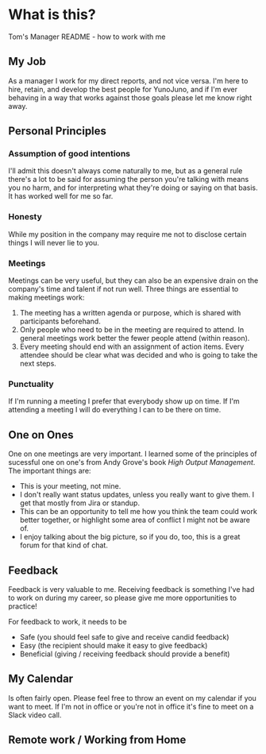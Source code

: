 # What is this?

Tom's Manager README - how to work with me


## My Job

As a manager I work for my direct reports, and not vice versa. I'm here to hire, retain, and develop the best people for YunoJuno, and if I'm ever behaving in a way that works against those goals please let me know right away.

## Personal Principles

### Assumption of good intentions

I'll admit this doesn't always come naturally to me, but as a general rule there's a lot to be said for assuming the person you're talking with means you no harm, and for interpreting what they're doing or saying on that basis. It has worked well for me so far.

### Honesty

While my position in the company may require me not to disclose certain things I will never lie to you.

### Meetings

Meetings can be very useful, but they can also be an expensive drain on the company's time and talent if not run well. Three things are essential to making meetings work:

1. The meeting has a written agenda or purpose, which is shared with participants beforehand.
2. Only people who need to be in the meeting are required to attend. In general meetings work better the fewer people attend (within reason).
3. Every meeting should end with an assignment of action items. Every attendee should be clear what was decided and who is going to take the next steps.

### Punctuality

If I'm running a meeting I prefer that everybody show up on time. If I'm attending a meeting I will do everything I can to be there on time.


## One on Ones

One on one meetings are very important. I learned some of the principles of sucessful one on one's from Andy Grove's book _High Output Management_. The important things are:

* This is your meeting, not mine.
* I don't really want status updates, unless you really want to give them. I get that mostly from Jira or standup.
* This can be an opportunity to tell me how you think the team could work better together, or highlight some area of conflict I might not be aware of.
* I enjoy talking about the big picture, so if you do, too, this is a great forum for that kind of chat.


## Feedback

Feedback is very valuable to me. Receiving feedback is something I've had to work on during my career, so please give me more opportunities to practice!

For feedback to work, it needs to be

* Safe (you should feel safe to give and receive candid feedback)
* Easy (the recipient should make it easy to give feedback)
* Beneficial (giving / receiving feedback should provide a benefit)


## My Calendar

Is often fairly open. Please feel free to throw an event on my calendar if you want to meet. If I'm not in office or you're not in office it's fine to meet on a Slack video call.


## Remote work / Working from Home
